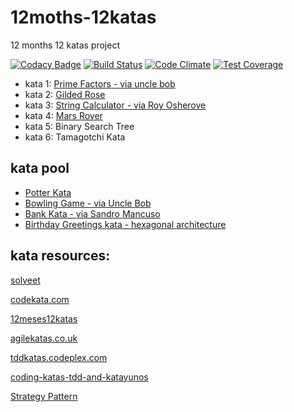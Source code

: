 # 12moths-12katas
12 months 12 katas project

[![Codacy Badge](https://www.codacy.com/project/badge/a95b86273cb44274983c974d80115888)](https://www.codacy.com/public/rojoangel/12moths-12katas)
[![Build Status](https://travis-ci.org/rojoangel/12moths-12katas.svg?branch=master)](https://travis-ci.org/rojoangel/12moths-12katas)
[![Code Climate](https://codeclimate.com/github/rojoangel/12moths-12katas/badges/gpa.svg)](https://codeclimate.com/github/rojoangel/12moths-12katas)
[![Test Coverage](https://codeclimate.com/github/rojoangel/12moths-12katas/badges/coverage.svg)](https://codeclimate.com/github/rojoangel/12moths-12katas)

* kata 1: [Prime Factors - via uncle bob](http://butunclebob.com/ArticleS.UncleBob.ThePrimeFactorsKata)
* kata 2: [Gilded Rose](http://iamnotmyself.com/2011/02/13/refactor-this-the-gilded-rose-kata/)
* kata 3: [String Calculator - via Roy Osherove](http://osherove.com/tdd-kata-1/ "String Calculator - via Roy Osherove")
* kata 4: [Mars Rover](http://dallashackclub.com/rover)
* kata 5: Binary Search Tree
* kata 6: Tamagotchi Kata

## kata pool
* [Potter Kata](http://nimblepros.com/media/36622/potter%20kata.pdf)
* [Bowling Game - via Uncle Bob](http://butunclebob.com/ArticleS.UncleBob.TheBowlingGameKata)
* [Bank Kata - via Sandro Mancuso](https://github.com/sandromancuso/Bank-kata/blob/master/README.md)
* [Birthday Greetings kata - hexagonal architecture](http://matteo.vaccari.name/blog/archives/154)

## kata resources:
[solveet](http://www.solveet.com/)

[codekata.com](http://codekata.com)

[12meses12katas](https://github.com/12meses12katas)

[agilekatas.co.uk](http://agilekatas.co.uk/katas/)

[tddkatas.codeplex.com](http://tddkatas.codeplex.com/documentation)

[coding-katas-tdd-and-katayunos](http://gonzalo123.com/2011/12/12/coding-katas-tdd-and-katayunos/)

[Strategy Pattern](http://bakingwebsites.co.uk/2013/05/07/strategy-pattern-coding-kata/)
